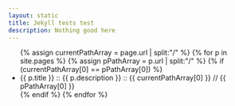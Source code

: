 ```yaml
---
layout: static
title: Jekyll tests test
description: Nothing good here
---
```


<ul>
{% assign currentPathArray = page.url | split:"/" %}
{% for p in site.pages %}
{% assign pPathArray = p.url | split:"/" %}
{% if (currentPathArray[0] == pPathArray[0]) %}
	<li> 
		{{ p.title }} :: {{ p.description }} :: {{ currentPathArray[0] }} // {{ pPathArray[0] }}
	</li>
{% endif %}
{% endfor %} <!-- page -->
</ul>